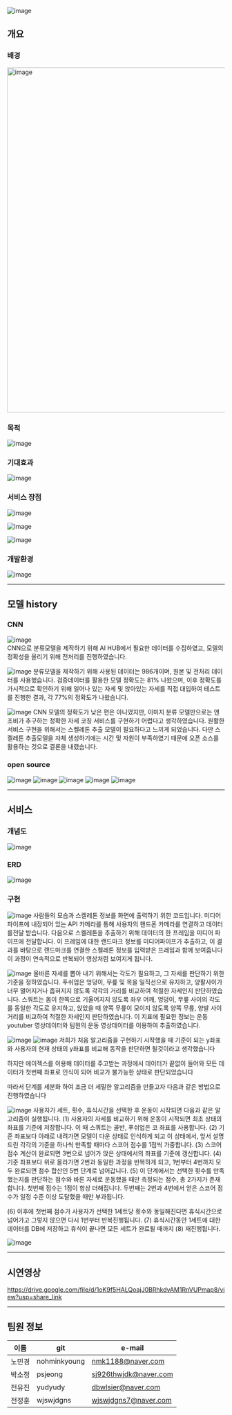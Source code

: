 
![image](https://user-images.githubusercontent.com/111229365/218350616-b691f95f-6aa4-43f9-b9c7-eaeb61afa2ac.png)


## 개요

### 배경
<img width="797" alt="image" src="https://user-images.githubusercontent.com/111229365/218349224-38c751d0-a75d-4557-a230-aacd7934c948.png">

### 목적
![image](https://user-images.githubusercontent.com/111229365/218349502-a31e6991-5a1e-409f-a015-c9cfa02211ad.png)

### 기대효과
![image](https://user-images.githubusercontent.com/111229365/218349522-d1ffdfd8-a9fa-48d6-88fa-f13f6ee4f480.png)

### 서비스 장점
![image](https://user-images.githubusercontent.com/111229365/218349550-28d741ad-ad22-4775-8385-75a839eb9a24.png)

![image](https://user-images.githubusercontent.com/111229365/218349584-38743bcf-56c8-46c8-9558-de2e1f33bbb8.png)

![image](https://user-images.githubusercontent.com/111229365/218349599-92425b18-42b1-4f66-9338-8be622e9bd1b.png)

### 개발환경
![image](https://user-images.githubusercontent.com/111229365/218349612-5f811e25-6ba2-441e-928a-bacbec80da00.png)

***
## 모델 history

### CNN

![image](https://user-images.githubusercontent.com/111229365/218349864-2db52d94-671d-4701-94de-0e58c6d2d650.png)
<br>CNN으로 분류모델을 제작하기 위해 AI HUB에서 필요한 데이터를 수집하였고, 모델의 정확성을 올리기 위해 전처리를 진행하였습니다.

![image](https://user-images.githubusercontent.com/111229365/218349917-64bfb463-bcdf-42f1-ba80-f753b572b218.png)
분류모델을 제작하기 위해 사용된 데이터는 986개이며, 원본 및 전처리 데이터를 사용했습니다.
검증데이터를 활용한 모델 정확도는 81% 나왔으며, 이후 정확도를 가시적으로 확인하기 위해 일어나 있는 자세 및 앉아있는 자세를 직접 대입하여 테스트를 진행한 결과, 각 77%의 정확도가 나왔습니다.

![image](https://user-images.githubusercontent.com/111229365/218349938-4681317f-f4b5-4d5b-bec3-a96abc125266.png)
CNN 모델의 정확도가 낮은 편은 아니였지만, 이미지 분류 모델만으로는 앤초비가 추구하는 정확한 자세 코칭 서비스를 구현하기 어렵다고 생각하였습니다. 
원활한 서비스 구현을 위해서는 스켈레톤 추출 모델이 필요하다고 느끼게 되었습니다. 
다만 스켈레톤 추출모델을 자체 생성하기에는 시간 및 자원이 부족하였기 때문에 오픈 소스를 활용하는 것으로 결론을 내렸습니다.

### open source
![image](https://user-images.githubusercontent.com/111229365/218349967-4454549b-1bb8-42cc-ac33-31286425d857.png)
![image](https://user-images.githubusercontent.com/111229365/218349996-9536ed28-3eaf-4cd8-b7f1-0d7e6a6588d0.png)
![image](https://user-images.githubusercontent.com/111229365/218350006-16bc3a1d-91c0-47d1-8845-76b36c818f87.png)
![image](https://user-images.githubusercontent.com/111229365/218350020-f10053d7-fe50-462e-8935-7ac529c43bd8.png)
![image](https://user-images.githubusercontent.com/111229365/218350027-65bcd750-7597-4e17-880a-ddb94d4a522a.png)
***
## 서비스 
### 개념도
![image](https://user-images.githubusercontent.com/111229365/218350780-c6020379-67c9-442a-a362-70f01b2508fd.png)

### ERD
![image](https://user-images.githubusercontent.com/111229365/218350964-f09f8943-8b70-4e41-9a33-2004008c90c9.png)

### 구현
![image](https://user-images.githubusercontent.com/111229365/218350998-04084a05-4737-4c9d-bac4-a17f36d551d4.png)
사람들의 모습과 스켈레톤 정보를 화면에 출력하기 위한 코드입니다.
미디어 파이프에 내장되어 있는 API 카메라를 통해 사용자의 핸드폰 카메라를 연결하고 데이터를전달 받습니다. 
다음으로 스켈레톤을 추출하기 위해 데이터의 한 프레임을 미디어 파이프에 전달합니다. 
이 프레임에 대한 랜드마크 정보를 미디어파이프가 추출하고, 이 결과를 바탕으로 랜드마크를 연결한 스켈레톤 정보를 입력받은 프레임과 함께 보여줍니다 
이 과정이 연속적으로 반복되어 영상처럼 보여지게 됩니다.

![image](https://user-images.githubusercontent.com/111229365/218351032-3eede75c-8141-4fb8-aa16-c287959add98.png)
올바른 자세를 뽑아 내기 위해서는 각도가 필요하고, 그 자세를 판단하기 위한 기준을 정하였습니다.
푸쉬업은 엉덩이, 무릎 및 목을 일직선으로 유지하고, 양팔사이가 너무 멀어지거나 좁혀지지 않도록 각각의 거리를 비교하여 적절한 자세인지 판단하였습니다.
스쿼트는 몸이 한쪽으로 기울어지지 않도록 좌우 어깨, 엉덩이, 무릎 사이의 각도를 동일한 각도로 유지하고, 앉았을 때 양쪽 무릎이 모이지 않도록 양쪽 무릎, 양발 사이 거리를 비교하여 적절한 자세인지 판단하였습니다.
이 지표에 필요한 정보는 운동 youtuber 영상데이터와 팀원의 운동 영상데이터를 이용하여 추출하였습니다.

![image](https://user-images.githubusercontent.com/111229365/218351068-d0e0bd9d-4f62-4cc3-a1a8-8f59d13639f2.png)
![image](https://user-images.githubusercontent.com/111229365/218351095-62c069eb-f949-4ac6-9956-098e3a78a075.png)
저희가 처음 알고리즘을 구현하기 시작했을 때 기준이 되는 y좌표와 사용자의 현재 상태의 y좌표를 비교해 동작을 판단하면 될것이라고 생각했습니다 

하지만 에이젝스를 이용해 데이터를 주고받는 과정에서 데이터가 끝없이 들어와 모든 데이터가 첫번째 좌표로 인식이 되어 비교가 불가능한 상태로 판단되었습니다

따라서 단계를 세분화 하여 조금 더 세밀한 알고리즘을 만들고자 다음과 같은 방법으로 진행하였습니다

![image](https://user-images.githubusercontent.com/111229365/218351115-32e78e63-87c0-4d1e-bba9-d446a09594bb.png)
사용자가 세트, 횟수, 휴식시간을 선택한 후 운동이 시작되면 다음과 같은 알고리즘이 실행됩니다. 
(1) 사용자의 자세를 비교하기 위해 운동이 시작되면 최초 상태의 좌표를 기준에 저장합니다. 이 때 스쿼트는 골반, 푸쉬업은 코 좌표를 사용합니다. 
(2) 기준 좌표보다 아래로 내려가면 모델이 다운 상태로 인식하게 되고 이 상태에서, 앞서 설명드린 각각의 기준을 하나씩 만족할 때마다 스코어 점수를 1점씩 가중합니다. 
(3) 스코어 점수 계산이 완료되면 3번으로 넘어가 앉은 상태에서의 좌표를 기준에 갱신합니다.
(4) 기준 좌표보다 위로 올라가면 2번과 동일한 과정을 반복하게 되고, 1번부터 4번까지 모두 완료되면 점수 합산인 5번 단계로 넘어갑니다.
(5) 이 단계에서는 선택한 횟수를 만족했는지를 판단하는 점수와 바른 자세로 운동했을 때만 측정되는 점수, 총 2가지가 존재합니다. 첫번째 점수는 1점이 항상 더해집니다. 두번째는 2번과 4번에서 얻은 스코어 점수가 일정 수준 이상 도달했을 때만 부과됩니다.

(6) 이후에 첫번째 점수가 사용자가 선택한 1세트당 횟수와 동일해진다면 휴식시간으로 넘어가고 그렇지 않으면 다시 1번부터 반복진행됩니다. 
(7) 휴식시간동안 1세트에 대한 데이터를 DB에 저장하고 휴식이 끝나면 모든 세트가 완료될 때까지 
(8) 재진행됩니다. 

![image](https://user-images.githubusercontent.com/111229365/218351129-6b7eb098-fde3-4811-a94f-50e1aef0cf89.png)

***
## 시연영상
https://drive.google.com/file/d/1oK9f5HALQoajJ0BRhkdvAM1RnVUPmap8/view?usp=share_link
***
## 팀원 정보
|이름|git|e-mail|
|---|---|---|
|노민경|nohminkyoung|nmk1188@naver.com|
|박소정|psjeong|sj926thwjdk@naver.com|
|전유진|yudyudy|dbwlsier@naver.com|
|전정훈|wjswjdgns|wjswjdgns7@naver.com|

